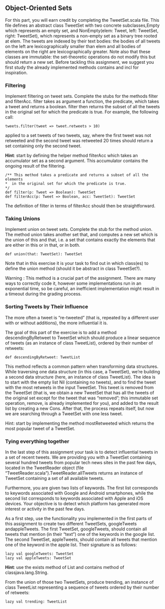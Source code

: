 ## Object-Oriented Sets

For this part, you will earn credit by completing the TweetSet.scala file. This file defines an abstract class TweetSet with two concrete subclasses,Empty which represents an empty set, and NonEmpty(elem: Tweet, left: TweetSet, right: TweetSet), which represents a non-empty set as a binary tree rooted at elem. The tweets are indexed by their text bodies: the bodies of all tweets on the left are lexicographically smaller than elem and all bodies of elements on the right are lexicographically greater.
Note also that these classes are immutable: the set-theoretic operations do not modify this but should return a new set.
Before tackling this assignment, we suggest you first study the already implemented methods contains and incl for inspiration.

### Filtering

Implement filtering on tweet sets. Complete the stubs for the methods filter and filterAcc. filter takes as argument a function, the predicate, which takes a tweet and returns a boolean. filter then returns the subset of all the tweets in the original set for which the predicate is true. For example, the following call:

 	tweets.filter(tweet => tweet.retweets > 10)

applied to a set tweets of two tweets, say, where the first tweet was not retweeted and the second tweet was retweeted 20 times should return a set containing only the second tweet.

**Hint**: start by defining the helper method filterAcc which takes an accumulator set as a second argument. This accumulator contains the ongoing result of the filtering.

	/** This method takes a predicate and returns a subset of all the elements
 	*  in the original set for which the predicate is true.
 	*/
	def filter(p: Tweet => Boolean): TweetSet
	def filterAcc(p: Tweet => Boolean, acc: TweetSet): TweetSet

The definition of filter in terms of filterAcc should then be straightforward.

### Taking Unions

Implement union on tweet sets. Complete the stub for the method union. The method union takes another set that, and computes a new set which is the union of this and that, i.e. a set that contains exactly the elements that are either in this or in that, or in both.

	def union(that: TweetSet): TweetSet

Note that in this exercise it is your task to find out in which class(es) to define the union method (should it be abstract in class TweetSet?).

Warning : This method is a crucial part of the assignment. There are many ways to correctly code it, however some implementations run in an exponential time, so be careful, an inefficient implementation might result in a timeout during the grading process.

### Sorting Tweets by Their Influence

The more often a tweet is “re-tweeted” (that is, repeated by a different user with or without additions), the more influential it is.

The goal of this part of the exercise is to add a method descendingByRetweet to TweetSet which should produce a linear sequence of tweets (as an instance of class TweetList), ordered by their number of retweets:

	def descendingByRetweet: TweetList

This method reflects a common pattern when transforming data structures. While traversing one data structure (in this case, a TweetSet), we’re building a second data structure (here, an instance of class TweetList). The idea is to start with the empty list Nil (containing no tweets), and to find the tweet with the most retweets in the input TweetSet. This tweet is removed from the TweetSet (that is, we obtain a new TweetSet that has all the tweets of the original set except for the tweet that was “removed”; this immutable set operation, remove, is already implemented for you), and added to the result list by creating a new Cons. After that, the process repeats itself, but now we are searching through a TweetSet with one less tweet.

Hint: start by implementing the method mostRetweeted which returns the most popular tweet of a TweetSet.

### Tying everything together

In the last step of this assignment your task is to detect influential tweets in a set of recent tweets. We are providing you with a TweetSet containing several hundred tweets from popular tech news sites in the past few days, located in the TweetReader object (file “TweetReader.scala”).TweetReader.allTweets returns an instance of TweetSet containing a set of all available tweets.

Furthermore, you are given two lists of keywords. The first list corresponds to keywords associated with Google and Android smartphones, while the second list corresponds to keywords associated with Apple and iOS devices. Your objective is to detect which platform has generated more interest or activity in the past few days.

As a first step, use the functionality you implemented in the first parts of this assignment to create two different TweetSets, googleTweets andappleTweets. The first TweetSet, googleTweets, should contain all tweets that mention (in their “text”) one of the keywords in the google list. The second TweetSet, appleTweets, should contain all tweets that mention one of the keyword in the apple list. Their signature is as follows:

	lazy val googleTweets: TweetSet
	lazy val appleTweets: TweetSet


**Hint**: use the exists method of List and contains method of classjava.lang.String.

From the union of those two TweetSets, produce trending, an instance of class TweetList representing a sequence of tweets ordered by their number of retweets:

	lazy val trending: TweetList
